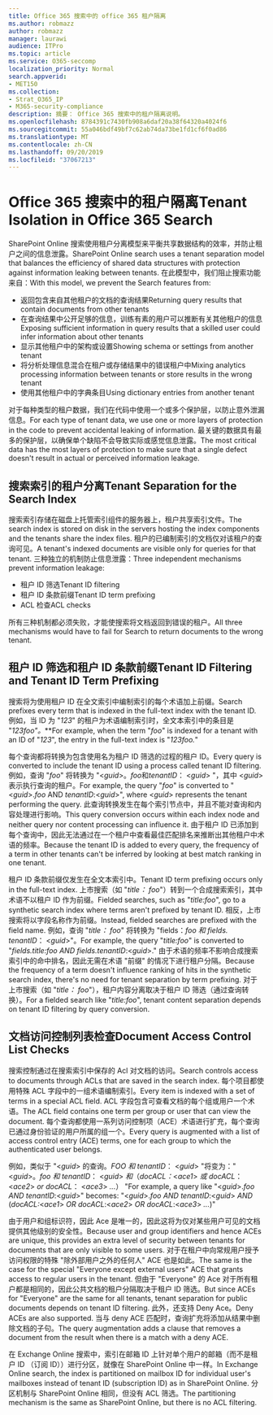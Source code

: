 ```yaml
---
title: Office 365 搜索中的 office 365 租户隔离
ms.author: robmazz
author: robmazz
manager: laurawi
audience: ITPro
ms.topic: article
ms.service: O365-seccomp
localization_priority: Normal
search.appverid:
- MET150
ms.collection:
- Strat_O365_IP
- M365-security-compliance
description: 摘要： Office 365 搜索中的租户隔离说明。
ms.openlocfilehash: 8784391c7430fb908a6daf20a38f64320a4024f6
ms.sourcegitcommit: 55a046bdf49bf7c62ab74da73be1fd1cf6f0ad86
ms.translationtype: MT
ms.contentlocale: zh-CN
ms.lasthandoff: 09/20/2019
ms.locfileid: "37067213"
---
```

# <a name="tenant-isolation-in-office-365-search"></a><span data-ttu-id="df237-103">Office 365 搜索中的租户隔离</span><span class="sxs-lookup"><span data-stu-id="df237-103">Tenant Isolation in Office 365 Search</span></span>
<span data-ttu-id="df237-104">SharePoint Online 搜索使用租户分离模型来平衡共享数据结构的效率，并防止租户之间的信息泄露。</span><span class="sxs-lookup"><span data-stu-id="df237-104">SharePoint Online search uses a tenant separation model that balances the efficiency of shared data structures with protection against information leaking between tenants.</span></span> <span data-ttu-id="df237-105">在此模型中，我们阻止搜索功能来自：</span><span class="sxs-lookup"><span data-stu-id="df237-105">With this model, we prevent the Search features from:</span></span>
- <span data-ttu-id="df237-106">返回包含来自其他租户的文档的查询结果</span><span class="sxs-lookup"><span data-stu-id="df237-106">Returning query results that contain documents from other tenants</span></span>
- <span data-ttu-id="df237-107">在查询结果中公开足够的信息，训练有素的用户可以推断有关其他租户的信息</span><span class="sxs-lookup"><span data-stu-id="df237-107">Exposing sufficient information in query results that a skilled user could infer information about other tenants</span></span>
- <span data-ttu-id="df237-108">显示其他租户中的架构或设置</span><span class="sxs-lookup"><span data-stu-id="df237-108">Showing schema or settings from another tenant</span></span>
- <span data-ttu-id="df237-109">将分析处理信息混合在租户或存储结果中的错误租户中</span><span class="sxs-lookup"><span data-stu-id="df237-109">Mixing analytics processing information between tenants or store results in the wrong tenant</span></span>
- <span data-ttu-id="df237-110">使用其他租户中的字典条目</span><span class="sxs-lookup"><span data-stu-id="df237-110">Using dictionary entries from another tenant</span></span>

<span data-ttu-id="df237-111">对于每种类型的租户数据，我们在代码中使用一个或多个保护层，以防止意外泄漏信息。</span><span class="sxs-lookup"><span data-stu-id="df237-111">For each type of tenant data, we use one or more layers of protection in the code to prevent accidental leaking of information.</span></span> <span data-ttu-id="df237-112">最关键的数据具有最多的保护层，以确保单个缺陷不会导致实际或感觉信息泄露。</span><span class="sxs-lookup"><span data-stu-id="df237-112">The most critical data has the most layers of protection to make sure that a single defect doesn't result in actual or perceived information leakage.</span></span>

## <a name="tenant-separation-for-the-search-index"></a><span data-ttu-id="df237-113">搜索索引的租户分离</span><span class="sxs-lookup"><span data-stu-id="df237-113">Tenant Separation for the Search Index</span></span>
<span data-ttu-id="df237-114">搜索索引存储在磁盘上托管索引组件的服务器上，租户共享索引文件。</span><span class="sxs-lookup"><span data-stu-id="df237-114">The search index is stored on disk in the servers hosting the index components and the tenants share the index files.</span></span> <span data-ttu-id="df237-115">租户的已编制索引的文档仅对该租户的查询可见。</span><span class="sxs-lookup"><span data-stu-id="df237-115">A tenant's indexed documents are visible only for queries for that tenant.</span></span> <span data-ttu-id="df237-116">三种独立的机制防止信息泄露：</span><span class="sxs-lookup"><span data-stu-id="df237-116">Three independent mechanisms prevent information leakage:</span></span>
- <span data-ttu-id="df237-117">租户 ID 筛选</span><span class="sxs-lookup"><span data-stu-id="df237-117">Tenant ID filtering</span></span>
- <span data-ttu-id="df237-118">租户 ID 条款前缀</span><span class="sxs-lookup"><span data-stu-id="df237-118">Tenant ID term prefixing</span></span>
- <span data-ttu-id="df237-119">ACL 检查</span><span class="sxs-lookup"><span data-stu-id="df237-119">ACL checks</span></span>

<span data-ttu-id="df237-120">所有三种机制都必须失败，才能使搜索将文档返回到错误的租户。</span><span class="sxs-lookup"><span data-stu-id="df237-120">All three mechanisms would have to fail for Search to return documents to the wrong tenant.</span></span>

## <a name="tenant-id-filtering-and-tenant-id-term-prefixing"></a><span data-ttu-id="df237-121">租户 ID 筛选和租户 ID 条款前缀</span><span class="sxs-lookup"><span data-stu-id="df237-121">Tenant ID Filtering and Tenant ID Term Prefixing</span></span>
<span data-ttu-id="df237-122">搜索将为使用租户 ID 在全文索引中编制索引的每个术语加上前缀。</span><span class="sxs-lookup"><span data-stu-id="df237-122">Search prefixes every term that is indexed in the full-text index with the tenant ID.</span></span> <span data-ttu-id="df237-123">例如，当 ID 为 "*123*" 的租户为术语编制索引时，全文本索引中的条目是 "*123foo"。*\*\*</span><span class="sxs-lookup"><span data-stu-id="df237-123">For example, when the term "*foo*" is indexed for a tenant with an ID of "*123*", the entry in the full-text index is "*123foo.*"</span></span>

<span data-ttu-id="df237-124">每个查询都将转换为包含使用名为租户 ID 筛选的过程的租户 ID。</span><span class="sxs-lookup"><span data-stu-id="df237-124">Every query is converted to include the tenant ID using a process called tenant ID filtering.</span></span> <span data-ttu-id="df237-125">例如，查询 "*foo*" 将转换为 "<*guid*>。*foo*和*tenantID*： <*guid*> "，其中 <*guid*> 表示执行查询的租户。</span><span class="sxs-lookup"><span data-stu-id="df237-125">For example, the query "*foo*" is converted to "<*guid*>.*foo* AND *tenantID*:<*guid*>", where <*guid*> represents the tenant performing the query.</span></span> <span data-ttu-id="df237-126">此查询转换发生在每个索引节点中，并且不能对查询和内容处理进行影响。</span><span class="sxs-lookup"><span data-stu-id="df237-126">This query conversion occurs within each index node and neither query nor content processing can influence it.</span></span> <span data-ttu-id="df237-127">由于租户 ID 已添加到每个查询中，因此无法通过在一个租户中查看最佳匹配排名来推断出其他租户中术语的频率。</span><span class="sxs-lookup"><span data-stu-id="df237-127">Because the tenant ID is added to every query, the frequency of a term in other tenants can't be inferred by looking at best match ranking in one tenant.</span></span>

<span data-ttu-id="df237-128">租户 ID 条款前缀仅发生在全文本索引中。</span><span class="sxs-lookup"><span data-stu-id="df237-128">Tenant ID term prefixing occurs only in the full-text index.</span></span> <span data-ttu-id="df237-129">上市搜索（如 "*title： foo*"）转到一个合成搜索索引，其中术语不以租户 ID 作为前缀。</span><span class="sxs-lookup"><span data-stu-id="df237-129">Fielded searches, such as "*title:foo*", go to a synthetic search index where terms aren't prefixed by tenant ID.</span></span> <span data-ttu-id="df237-130">相反，上市搜索将以字段名称作为前缀。</span><span class="sxs-lookup"><span data-stu-id="df237-130">Instead, fielded searches are prefixed with the field name.</span></span> <span data-ttu-id="df237-131">例如，查询 "*title： foo*" 将转换为 "fields：*foo 和 fields. tenantID*： <*guid*>"。</span><span class="sxs-lookup"><span data-stu-id="df237-131">For example, the query "*title:foo*" is converted to "*fields.title:foo AND fields.tenantID*:<*guid*>."</span></span> <span data-ttu-id="df237-132">由于术语的频率不影响合成搜索索引中的命中排名，因此无需在术语 "前缀" 的情况下进行租户分隔。</span><span class="sxs-lookup"><span data-stu-id="df237-132">Because the frequency of a term doesn't influence ranking of hits in the synthetic search index, there's no need for tenant separation by term prefixing.</span></span> <span data-ttu-id="df237-133">对于上市搜索（如 "*title： foo*"），租户内容分离取决于租户 ID 筛选（通过查询转换）。</span><span class="sxs-lookup"><span data-stu-id="df237-133">For a fielded search like "*title:foo*", tenant content separation depends on tenant ID filtering by query conversion.</span></span>

## <a name="document-access-control-list-checks"></a><span data-ttu-id="df237-134">文档访问控制列表检查</span><span class="sxs-lookup"><span data-stu-id="df237-134">Document Access Control List Checks</span></span>
<span data-ttu-id="df237-135">搜索控制通过在搜索索引中保存的 Acl 对文档的访问。</span><span class="sxs-lookup"><span data-stu-id="df237-135">Search controls access to documents through ACLs that are saved in the search index.</span></span> <span data-ttu-id="df237-136">每个项目都使用特殊 ACL 字段中的一组术语编制索引。</span><span class="sxs-lookup"><span data-stu-id="df237-136">Every item is indexed with a set of terms in a special ACL field.</span></span> <span data-ttu-id="df237-137">ACL 字段包含可查看文档的每个组或用户一个术语。</span><span class="sxs-lookup"><span data-stu-id="df237-137">The ACL field contains one term per group or user that can view the document.</span></span> <span data-ttu-id="df237-138">每个查询都使用一系列访问控制项（ACE）术语进行扩充，每个查询已通过身份验证的用户所属的组一个。</span><span class="sxs-lookup"><span data-stu-id="df237-138">Every query is augmented with a list of access control entry (ACE) terms, one for each group to which the authenticated user belongs.</span></span>

<span data-ttu-id="df237-139">例如，类似于 "<*guid*> 的查询。*FOO 和 tenantID*： <*guid*> "将变为：" <*guid*>。*foo 和 tenantID*： <*guid*> *和*（*docACL：*<*ace1*> *或 docACL*： <*ace2*> *or docACL*： <*ace3*> *...*） "</span><span class="sxs-lookup"><span data-stu-id="df237-139">For example, a query like "<*guid*>.*foo AND tenantID*:<*guid*>" becomes: "<*guid*>.*foo AND tenantID*:<*guid*> *AND* (*docACL:*<*ace1*> *OR docACL*:<*ace2*> *OR docACL*:<*ace3*> *...*)"</span></span>

<span data-ttu-id="df237-140">由于用户和组标识符，因此 Ace 是唯一的，因此这将为仅对某些用户可见的文档提供其他级别的安全性。</span><span class="sxs-lookup"><span data-stu-id="df237-140">Because user and group identifiers and hence ACEs are unique, this provides an extra level of security between tenants for documents that are only visible to some users.</span></span> <span data-ttu-id="df237-141">对于在租户中向常规用户授予访问权限的特殊 "除外部用户之外的任何人" ACE 也是如此。</span><span class="sxs-lookup"><span data-stu-id="df237-141">The same is the case for the special "Everyone except external users" ACE that grants access to regular users in the tenant.</span></span> <span data-ttu-id="df237-142">但由于 "Everyone" 的 Ace 对于所有租户都是相同的，因此公共文档的租户分隔取决于租户 ID 筛选。</span><span class="sxs-lookup"><span data-stu-id="df237-142">But since ACEs for "Everyone" are the same for all tenants, tenant separation for public documents depends on tenant ID filtering.</span></span> <span data-ttu-id="df237-143">此外，还支持 Deny Ace。</span><span class="sxs-lookup"><span data-stu-id="df237-143">Deny ACEs are also supported.</span></span> <span data-ttu-id="df237-144">当与 deny ACE 匹配时，查询扩充将添加从结果中删除文档的子句。</span><span class="sxs-lookup"><span data-stu-id="df237-144">The query augmentation adds a clause that removes a document from the result when there is a match with a deny ACE.</span></span>

<span data-ttu-id="df237-145">在 Exchange Online 搜索中，索引在邮箱 ID 上针对单个用户的邮箱（而不是租户 ID （订阅 ID））进行分区，就像在 SharePoint Online 中一样。</span><span class="sxs-lookup"><span data-stu-id="df237-145">In Exchange Online search, the index is partitioned on mailbox ID for individual user's mailboxes instead of tenant ID (subscription ID) as in SharePoint Online.</span></span> <span data-ttu-id="df237-146">分区机制与 SharePoint Online 相同，但没有 ACL 筛选。</span><span class="sxs-lookup"><span data-stu-id="df237-146">The partitioning mechanism is the same as SharePoint Online, but there is no ACL filtering.</span></span>
